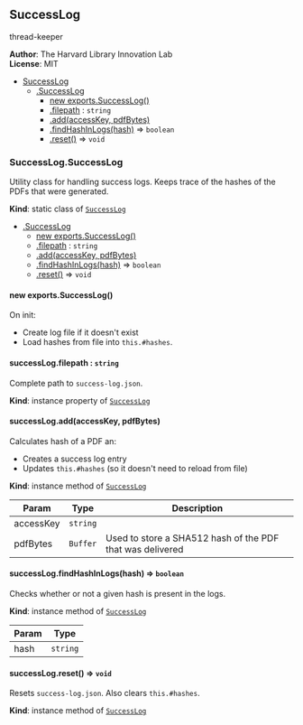 <a name="utils.module_SuccessLog"></a>

## SuccessLog
thread-keeper

**Author**: The Harvard Library Innovation Lab  
**License**: MIT  

* [SuccessLog](#utils.module_SuccessLog)
    * [.SuccessLog](#utils.module_SuccessLog.SuccessLog)
        * [new exports.SuccessLog()](#new_utils.module_SuccessLog.SuccessLog_new)
        * [.filepath](#utils.module_SuccessLog.SuccessLog+filepath) : <code>string</code>
        * [.add(accessKey, pdfBytes)](#utils.module_SuccessLog.SuccessLog+add)
        * [.findHashInLogs(hash)](#utils.module_SuccessLog.SuccessLog+findHashInLogs) ⇒ <code>boolean</code>
        * [.reset()](#utils.module_SuccessLog.SuccessLog+reset) ⇒ <code>void</code>

<a name="utils.module_SuccessLog.SuccessLog"></a>

### SuccessLog.SuccessLog
Utility class for handling success logs. Keeps trace of the hashes of the PDFs that were generated.

**Kind**: static class of [<code>SuccessLog</code>](#utils.module_SuccessLog)  

* [.SuccessLog](#utils.module_SuccessLog.SuccessLog)
    * [new exports.SuccessLog()](#new_utils.module_SuccessLog.SuccessLog_new)
    * [.filepath](#utils.module_SuccessLog.SuccessLog+filepath) : <code>string</code>
    * [.add(accessKey, pdfBytes)](#utils.module_SuccessLog.SuccessLog+add)
    * [.findHashInLogs(hash)](#utils.module_SuccessLog.SuccessLog+findHashInLogs) ⇒ <code>boolean</code>
    * [.reset()](#utils.module_SuccessLog.SuccessLog+reset) ⇒ <code>void</code>

<a name="new_utils.module_SuccessLog.SuccessLog_new"></a>

#### new exports.SuccessLog()
On init:
- Create log file if it doesn't exist
- Load hashes from file into `this.#hashes`.

<a name="utils.module_SuccessLog.SuccessLog+filepath"></a>

#### successLog.filepath : <code>string</code>
Complete path to `success-log.json`.

**Kind**: instance property of [<code>SuccessLog</code>](#utils.module_SuccessLog.SuccessLog)  
<a name="utils.module_SuccessLog.SuccessLog+add"></a>

#### successLog.add(accessKey, pdfBytes)
Calculates hash of a PDF an:
- Creates a success log entry
- Updates `this.#hashes` (so it doesn't need to reload from file)

**Kind**: instance method of [<code>SuccessLog</code>](#utils.module_SuccessLog.SuccessLog)  

| Param | Type | Description |
| --- | --- | --- |
| accessKey | <code>string</code> |  |
| pdfBytes | <code>Buffer</code> | Used to store a SHA512 hash of the PDF that was delivered |

<a name="utils.module_SuccessLog.SuccessLog+findHashInLogs"></a>

#### successLog.findHashInLogs(hash) ⇒ <code>boolean</code>
Checks whether or not a given hash is present in the logs.

**Kind**: instance method of [<code>SuccessLog</code>](#utils.module_SuccessLog.SuccessLog)  

| Param | Type |
| --- | --- |
| hash | <code>string</code> | 

<a name="utils.module_SuccessLog.SuccessLog+reset"></a>

#### successLog.reset() ⇒ <code>void</code>
Resets `success-log.json`.
Also clears `this.#hashes`.

**Kind**: instance method of [<code>SuccessLog</code>](#utils.module_SuccessLog.SuccessLog)  
